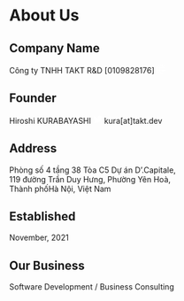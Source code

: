 # About Us

## Company Name

Công ty TNHH TAKT R&D [0109828176] <a href="https://takt.dev" target="_blank" rel="nofollow noopener" title="Công ty TNHH TAKT R&amp;D" aria-label="Công ty TNHH TAKT R&amp;D"><svg width="16" height="16" xmlns="http://www.w3.org/2000/svg" viewBox="0 0 24 24" fill="#ffffff"><path d="M12.02 0c6.614.011 11.98 5.383 11.98 12 0 6.623-5.376 12-12 12-6.623 0-12-5.377-12-12 0-6.617 5.367-11.989 11.981-12h.039zm3.694 16h-7.427c.639 4.266 2.242 7 3.713 7 1.472 0 3.075-2.734 3.714-7m6.535 0h-5.523c-.426 2.985-1.321 5.402-2.485 6.771 3.669-.76 6.671-3.35 8.008-6.771m-14.974 0h-5.524c1.338 3.421 4.34 6.011 8.009 6.771-1.164-1.369-2.059-3.786-2.485-6.771m-.123-7h-5.736c-.331 1.166-.741 3.389 0 6h5.736c-.188-1.814-.215-3.925 0-6m8.691 0h-7.685c-.195 1.8-.225 3.927 0 6h7.685c.196-1.811.224-3.93 0-6m6.742 0h-5.736c.062.592.308 3.019 0 6h5.736c.741-2.612.331-4.835 0-6m-12.825-7.771c-3.669.76-6.671 3.35-8.009 6.771h5.524c.426-2.985 1.321-5.403 2.485-6.771m5.954 6.771c-.639-4.266-2.242-7-3.714-7-1.471 0-3.074 2.734-3.713 7h7.427zm-1.473-6.771c1.164 1.368 2.059 3.786 2.485 6.771h5.523c-1.337-3.421-4.339-6.011-8.008-6.771"></path></svg></a>

## Founder

Hiroshi KURABAYASHI <a href="https://x.com/kura" target="_blank" rel="nofollow noopener" title="@kura" aria-label="@kura"><svg xmlns="http://www.w3.org/2000/svg" width="16" height="16" viewBox="0 0 24 24" fill="#ffffff"><path d="M24 4.557c-.883.392-1.832.656-2.828.775 1.017-.609 1.798-1.574 2.165-2.724-.951.564-2.005.974-3.127 1.195-.897-.957-2.178-1.555-3.594-1.555-3.179 0-5.515 2.966-4.797 6.045-4.091-.205-7.719-2.165-10.148-5.144-1.29 2.213-.669 5.108 1.523 6.574-.806-.026-1.566-.247-2.229-.616-.054 2.281 1.581 4.415 3.949 4.89-.693.188-1.452.232-2.224.084.626 1.956 2.444 3.379 4.6 3.419-2.07 1.623-4.678 2.348-7.29 2.04 2.179 1.397 4.768 2.212 7.548 2.212 9.142 0 14.307-7.721 13.995-14.646.962-.695 1.797-1.562 2.457-2.549z"></path></svg></a> kura[at]takt.dev

## Address

Phòng số 4 tầng 38 Tòa C5 Dự án D’.Capitale,<br />
119 đường Trần Duy Hưng, Phường Yên Hoà,<br />
Thành phốHà Nội, Việt Nam

## Established

November, 2021

## Our Business

Software Development / Business Consulting
